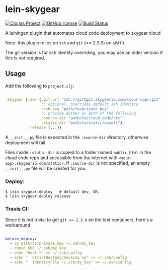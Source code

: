 # lein-skygear

[![Clojars Project](https://img.shields.io/clojars/v/lein-skygear.svg)](https://clojars.org/lein-skygear)
[![GitHub license](https://img.shields.io/badge/license-MIT-blue.svg)](https://raw.githubusercontent.com/akiroz/lein-skygear/master/LICENSE)
[![Build Status](https://travis-ci.org/akiroz/lein-skygear.svg?branch=master)](https://travis-ci.org/akiroz/lein-skygear)

A leiningen plugin that automates cloud code deployment to skygear cloud

Note: this plugin relies on `ssh` and `git` (>= 2.3.0) on `$PATH`.

The git version is for ssh identity overriding, you may use an older version if this is not required.


## Usage

Add the following to `project.clj`:

```clojure

:skygear {:dev {:git-url "ssh://git@git.skygeario.com/<your-app>.git"
                ;; optional, overrides default ssh identity
                :ssh-key "path/to/private_key"
                ;; provide either or both of the following
                :source-dir "path/to/cloud_code/src"
                :static-dir "path/to/static/assets"}
          :release {...}}

```

A `__init__.py` file is expected in the `:source-dir` directory, otherwise deployment will fail.

Files inside `:static-dir` is copied to a folder named `public_html` in the cloud code repo
and accessible from the internet with `<your-app>.skygeario.com/static/`. If `:source-dir`
is not specified, an empty `__init__.py` file will be created for you.


### Deploy:

```
$ lein skygear-deploy   # default dev, OR:
$ lein skygear-deploy release
```

### Travis CI:

Since it is not trivial to get `git >= 2.3.0` on the test containers, here's a workaround:

```yaml

before_deploy:
  - cp path/to/private_key ~/.ssh/my_key
  - chmod 600 ~/.ssh/my_key
  - echo "Host *" >> ~/.ssh/config
  - echo "  StrictHostKeyChecking no" >> ~/.ssh/config
  - echo "  IdentityFile ~/.ssh/my_key" >> ~/.ssh/config

```
